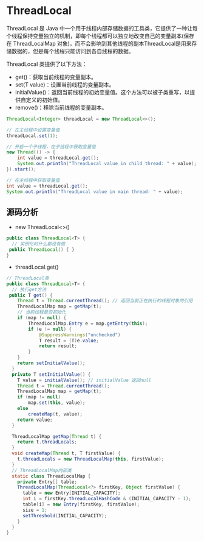 # ThreadLocal

ThreadLocal 是 Java 中一个用于线程内部存储数据的工具类，它提供了一种让每个线程保持变量独立的机制，即每个线程都可以独立地改变自己的变量副本(保存在 ThreadLocalMap 对象)，而不会影响到其他线程的副本ThreadLocal是用来存储数据的，但是每个线程只能访问到各自线程的数据。

ThreadLocal 类提供了以下方法：

- get()：获取当前线程的变量副本。
- set(T value)：设置当前线程的变量副本。
- initialValue()：返回当前线程的初始变量值。这个方法可以被子类重写，以提供自定义的初始值。
- remove()：移除当前线程的变量副本。

```java
ThreadLocal<Integer> threadLocal = new ThreadLocal<>();

// 在主线程中设置变量值
threadLocal.set(1);

// 开启一个子线程，在子线程中获取变量值
new Thread(() -> {
    int value = threadLocal.get();
    System.out.println("ThreadLocal value in child thread: " + value);
}).start();

// 在主线程中获取变量值
int value = threadLocal.get();
System.out.println("ThreadLocal value in main thread: " + value);

```

## 源码分析

- new ThreadLocal<>()

```java
public class ThreadLocal<T> {
  // 实例化时什么都没有做
 public ThreadLocal() { }
}
```

- threadLocal.get()

```java
// ThreadLocal类
public class ThreadLocal<T> {
  // 执行get方法
 public T get() {
    Thread t = Thread.currentThread(); // 返回当前正在执行的线程对象的引用
    ThreadLocalMap map = getMap(t);
    // 当前线程是否初始化
    if (map != null) {
        ThreadLocalMap.Entry e = map.getEntry(this);
        if (e != null) {
            @SuppressWarnings("unchecked")
            T result = (T)e.value;
            return result;
        }
    }
    return setInitialValue();
  }
  private T setInitialValue() {
    T value = initialValue(); // initialValue 返回null
    Thread t = Thread.currentThread();
    ThreadLocalMap map = getMap(t);
    if (map != null)
        map.set(this, value);
    else
        createMap(t, value);
    return value;
  }

  ThreadLocalMap getMap(Thread t) {
    return t.threadLocals;
  }
  void createMap(Thread t, T firstValue) {
    t.threadLocals = new ThreadLocalMap(this, firstValue);
  }
  // ThreadLocalMap内部类
  static class ThreadLocalMap {
    private Entry[] table;
    ThreadLocalMap(ThreadLocal<?> firstKey, Object firstValue) {
      table = new Entry[INITIAL_CAPACITY];
      int i = firstKey.threadLocalHashCode & (INITIAL_CAPACITY - 1);
      table[i] = new Entry(firstKey, firstValue);
      size = 1;
      setThreshold(INITIAL_CAPACITY);
    }
  }
}
```
